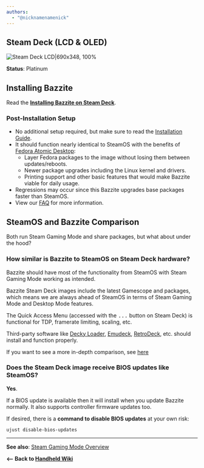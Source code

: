 ```yaml
---
authors:
  - "@nicknamenamenick"
---
```


<!-- ANCHOR: METADATA -->
<!--{"url_discourse": "https://universal-blue.discourse.group/docs?topic=1849", "fetched_at": "2024-09-03 16:43:16.550432+00:00"}-->
<!-- ANCHOR_END: METADATA -->

## Steam Deck (LCD & OLED)

![Steam Deck LCD|690x348, 100%](../../img/Steam_Deck_LCD.jpeg)

**Status**: Platinum

## Installing Bazzite

Read the [**Installing Bazzite on Steam Deck**](/General/Installation_Guide/Installing_Bazzite_for_Steam_Deck.md).

### Post-Installation Setup

- No additional setup required, but make sure to read the [Installation Guide](/General/Installation_Guide/Installing_Bazzite_for_Steam_Deck.md).
- It should function nearly identical to SteamOS with the benefits of [Fedora Atomic Desktop](https://fedoraproject.org/atomic-desktops/):
  - Layer Fedora packages to the image without losing them between updates/reboots.
  - Newer package upgrades including the Linux kernel and drivers.
  - Printing support and other basic features that would make Bazzite viable for daily usage.
- Regressions may occur since this Bazzite upgrades base packages faster than SteamOS.
- View our [FAQ](https://faq.bazzite.gg) for more information.

## SteamOS and Bazzite Comparison

Both run Steam Gaming Mode and share packages, but what about under the hood?

### How similar is Bazzite to SteamOS on Steam Deck hardware?

Bazzite should have most of the functionality from SteamOS with Steam Gaming Mode working as intended.

Bazzite Steam Deck images include the latest Gamescope and packages, which means we are always ahead of SteamOS in terms of Steam Gaming Mode and Desktop Mode features.

The Quick Access Menu (accessed with the <kbd>...</kbd> button on Steam Deck) is functional for TDP, framerate limiting, scaling, etc.

Third-party software like [Decky Loader](https://decky.xyz/), [Emudeck](https://www.emudeck.com/), [RetroDeck](https://retrodeck.net/), etc. should install and function properly.

If you want to see a more in-depth comparison, see [here](/General/SteamOS_Comparison.md)

### Does the Steam Deck image receive BIOS updates like SteamOS?

**Yes**.

If a BIOS update is available then it will install when you update Bazzite normally. It also supports controller firmware updates too.

If desired, there is a **command to disable BIOS updates** at your own risk:

```
ujust disable-bios-updates
```

<hr>

**See also**: [Steam Gaming Mode Overview](../Steam_Gaming_Mode.md)

**<-- Back to [Handheld Wiki](./index.md)**
